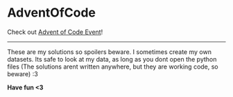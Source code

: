 # AdventOfCode
Check out [Advent of Code Event](adventofcode.com)!
___
These are my solutions so spoilers beware.
I sometimes create my own datasets. Its safe to look at my data,
as long as you dont open the python files
(The solutions arent written anywhere, but they are working code, so beware) :3

__Have fun <3__
